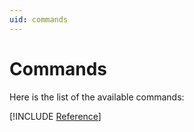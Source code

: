 ```yaml
---
uid: commands
---
```


# Commands

Here is the list of the available commands:

[!INCLUDE [Reference](../generated/commands/list.md)]
